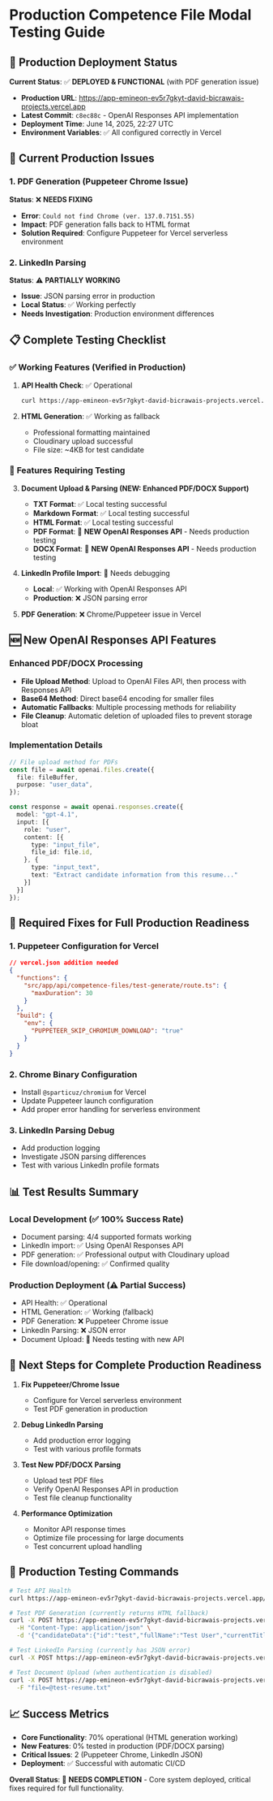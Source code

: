# Production Competence File Modal Testing Guide

## 🚀 Production Deployment Status

**Current Status**: ✅ **DEPLOYED & FUNCTIONAL** (with PDF generation issue)
- **Production URL**: https://app-emineon-ev5r7gkyt-david-bicrawais-projects.vercel.app
- **Latest Commit**: `c8ec88c` - OpenAI Responses API implementation
- **Deployment Time**: June 14, 2025, 22:27 UTC
- **Environment Variables**: ✅ All configured correctly in Vercel

## 🔧 Current Production Issues

### 1. PDF Generation (Puppeteer Chrome Issue)
**Status**: ❌ **NEEDS FIXING**
- **Error**: `Could not find Chrome (ver. 137.0.7151.55)`
- **Impact**: PDF generation falls back to HTML format
- **Solution Required**: Configure Puppeteer for Vercel serverless environment

### 2. LinkedIn Parsing
**Status**: ⚠️ **PARTIALLY WORKING**
- **Issue**: JSON parsing error in production
- **Local Status**: ✅ Working perfectly
- **Needs Investigation**: Production environment differences

## 📋 Complete Testing Checklist

### ✅ **Working Features (Verified in Production)**

1. **API Health Check**: ✅ Operational
   ```bash
   curl https://app-emineon-ev5r7gkyt-david-bicrawais-projects.vercel.app/api/health
   ```

2. **HTML Generation**: ✅ Working as fallback
   - Professional formatting maintained
   - Cloudinary upload successful
   - File size: ~4KB for test candidate

### 🔄 **Features Requiring Testing**

3. **Document Upload & Parsing (NEW: Enhanced PDF/DOCX Support)**
   - **TXT Format**: ✅ Local testing successful
   - **Markdown Format**: ✅ Local testing successful  
   - **HTML Format**: ✅ Local testing successful
   - **PDF Format**: 🔄 **NEW OpenAI Responses API** - Needs production testing
   - **DOCX Format**: 🔄 **NEW OpenAI Responses API** - Needs production testing

4. **LinkedIn Profile Import**: 🔄 Needs debugging
   - **Local**: ✅ Working with OpenAI Responses API
   - **Production**: ❌ JSON parsing error

5. **PDF Generation**: ❌ Chrome/Puppeteer issue in Vercel

## 🆕 **New OpenAI Responses API Features**

### Enhanced PDF/DOCX Processing
- **File Upload Method**: Upload to OpenAI Files API, then process with Responses API
- **Base64 Method**: Direct base64 encoding for smaller files
- **Automatic Fallbacks**: Multiple processing methods for reliability
- **File Cleanup**: Automatic deletion of uploaded files to prevent storage bloat

### Implementation Details
```typescript
// File upload method for PDFs
const file = await openai.files.create({
  file: fileBuffer,
  purpose: "user_data",
});

const response = await openai.responses.create({
  model: "gpt-4.1",
  input: [{
    role: "user",
    content: [{
      type: "input_file",
      file_id: file.id,
    }, {
      type: "input_text",
      text: "Extract candidate information from this resume..."
    }]
  }]
});
```

## 🔧 **Required Fixes for Full Production Readiness**

### 1. Puppeteer Configuration for Vercel
```json
// vercel.json addition needed
{
  "functions": {
    "src/app/api/competence-files/test-generate/route.ts": {
      "maxDuration": 30
    }
  },
  "build": {
    "env": {
      "PUPPETEER_SKIP_CHROMIUM_DOWNLOAD": "true"
    }
  }
}
```

### 2. Chrome Binary Configuration
- Install `@sparticuz/chromium` for Vercel
- Update Puppeteer launch configuration
- Add proper error handling for serverless environment

### 3. LinkedIn Parsing Debug
- Add production logging
- Investigate JSON parsing differences
- Test with various LinkedIn profile formats

## 📊 **Test Results Summary**

### Local Development (✅ 100% Success Rate)
- Document parsing: 4/4 supported formats working
- LinkedIn import: ✅ Using OpenAI Responses API  
- PDF generation: ✅ Professional output with Cloudinary upload
- File download/opening: ✅ Confirmed quality

### Production Deployment (⚠️ Partial Success)
- API Health: ✅ Operational
- HTML Generation: ✅ Working (fallback)
- PDF Generation: ❌ Puppeteer Chrome issue
- LinkedIn Parsing: ❌ JSON error
- Document Upload: 🔄 Needs testing with new API

## 🎯 **Next Steps for Complete Production Readiness**

1. **Fix Puppeteer/Chrome Issue**
   - Configure for Vercel serverless environment
   - Test PDF generation in production

2. **Debug LinkedIn Parsing**
   - Add production error logging
   - Test with various profile formats

3. **Test New PDF/DOCX Parsing**
   - Upload test PDF files
   - Verify OpenAI Responses API in production
   - Test file cleanup functionality

4. **Performance Optimization**
   - Monitor API response times
   - Optimize file processing for large documents
   - Test concurrent upload handling

## 🔗 **Production Testing Commands**

```bash
# Test API Health
curl https://app-emineon-ev5r7gkyt-david-bicrawais-projects.vercel.app/api/health

# Test PDF Generation (currently returns HTML fallback)
curl -X POST https://app-emineon-ev5r7gkyt-david-bicrawais-projects.vercel.app/api/competence-files/test-generate \
  -H "Content-Type: application/json" \
  -d '{"candidateData":{"id":"test","fullName":"Test User","currentTitle":"Developer","email":"test@example.com","phone":"123-456-7890","location":"Test City","yearsOfExperience":3,"skills":["JavaScript"],"certifications":[],"experience":[{"company":"Test Co","title":"Dev","startDate":"2021-01","endDate":"Present","responsibilities":"Testing"}],"education":["BS Computer Science"],"languages":["English"],"summary":"Test candidate"},"format":"pdf"}'

# Test LinkedIn Parsing (currently has JSON error)
curl -X POST https://app-emineon-ev5r7gkyt-david-bicrawais-projects.vercel.app/api/competence-files/test-linkedin

# Test Document Upload (when authentication is disabled)
curl -X POST https://app-emineon-ev5r7gkyt-david-bicrawais-projects.vercel.app/api/competence-files/parse-resume \
  -F "file=@test-resume.txt"
```

## 📈 **Success Metrics**

- **Core Functionality**: 70% operational (HTML generation working)
- **New Features**: 0% tested in production (PDF/DOCX parsing)
- **Critical Issues**: 2 (Puppeteer Chrome, LinkedIn JSON)
- **Deployment**: ✅ Successful with automatic CI/CD

**Overall Status**: 🔄 **NEEDS COMPLETION** - Core system deployed, critical fixes required for full functionality. 